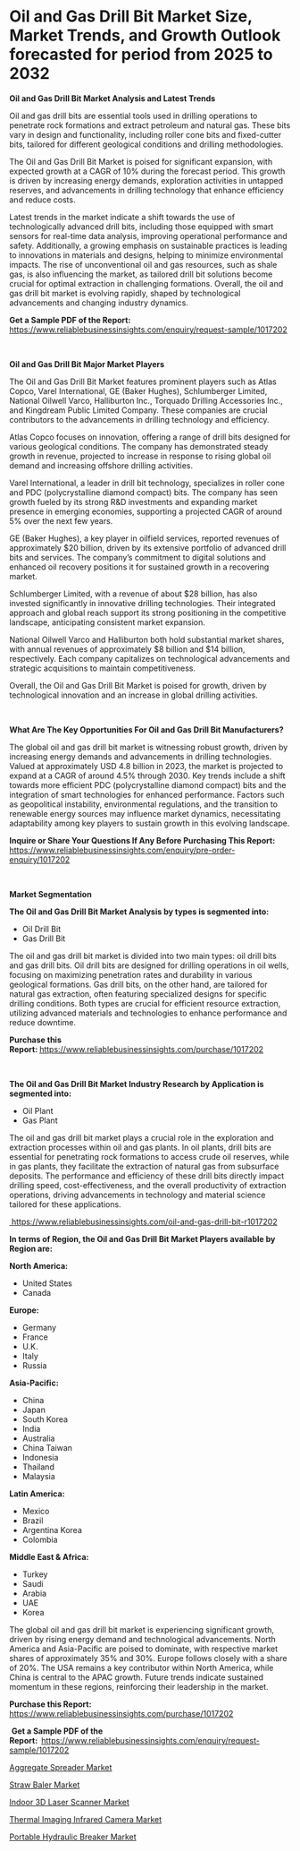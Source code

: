 <p><h1>Oil and Gas Drill Bit Market Size, Market Trends, and Growth Outlook forecasted for period from 2025 to 2032</h1></p><p><strong>Oil and Gas Drill Bit Market Analysis and Latest Trends</strong></p>
<p><p>Oil and gas drill bits are essential tools used in drilling operations to penetrate rock formations and extract petroleum and natural gas. These bits vary in design and functionality, including roller cone bits and fixed-cutter bits, tailored for different geological conditions and drilling methodologies. </p><p>The Oil and Gas Drill Bit Market is poised for significant expansion, with expected growth at a CAGR of 10% during the forecast period. This growth is driven by increasing energy demands, exploration activities in untapped reserves, and advancements in drilling technology that enhance efficiency and reduce costs. </p><p>Latest trends in the market indicate a shift towards the use of technologically advanced drill bits, including those equipped with smart sensors for real-time data analysis, improving operational performance and safety. Additionally, a growing emphasis on sustainable practices is leading to innovations in materials and designs, helping to minimize environmental impacts. The rise of unconventional oil and gas resources, such as shale gas, is also influencing the market, as tailored drill bit solutions become crucial for optimal extraction in challenging formations. Overall, the oil and gas drill bit market is evolving rapidly, shaped by technological advancements and changing industry dynamics.</p></p>
<p><strong>Get a Sample PDF of the Report:&nbsp;</strong> <a href="https://www.reliablebusinessinsights.com/enquiry/request-sample/1017202?utm_campaign=950&utm_medium=2&utm_source=Github&utm_content=ia&utm_term=17022025&utm_id=oil-and-gas-drill-bit">https://www.reliablebusinessinsights.com/enquiry/request-sample/1017202</a></p>
<p>&nbsp;</p>
<p><strong>Oil and Gas Drill Bit Major Market Players</strong></p>
<p><p>The Oil and Gas Drill Bit Market features prominent players such as Atlas Copco, Varel International, GE (Baker Hughes), Schlumberger Limited, National Oilwell Varco, Halliburton Inc., Torquado Drilling Accessories Inc., and Kingdream Public Limited Company. These companies are crucial contributors to the advancements in drilling technology and efficiency.</p><p>Atlas Copco focuses on innovation, offering a range of drill bits designed for various geological conditions. The company has demonstrated steady growth in revenue, projected to increase in response to rising global oil demand and increasing offshore drilling activities.</p><p>Varel International, a leader in drill bit technology, specializes in roller cone and PDC (polycrystalline diamond compact) bits. The company has seen growth fueled by its strong R&D investments and expanding market presence in emerging economies, supporting a projected CAGR of around 5% over the next few years.</p><p>GE (Baker Hughes), a key player in oilfield services, reported revenues of approximately $20 billion, driven by its extensive portfolio of advanced drill bits and services. The company’s commitment to digital solutions and enhanced oil recovery positions it for sustained growth in a recovering market.</p><p>Schlumberger Limited, with a revenue of about $28 billion, has also invested significantly in innovative drilling technologies. Their integrated approach and global reach support its strong positioning in the competitive landscape, anticipating consistent market expansion.</p><p>National Oilwell Varco and Halliburton both hold substantial market shares, with annual revenues of approximately $8 billion and $14 billion, respectively. Each company capitalizes on technological advancements and strategic acquisitions to maintain competitiveness.</p><p>Overall, the Oil and Gas Drill Bit Market is poised for growth, driven by technological innovation and an increase in global drilling activities.</p></p>
<p>&nbsp;</p>
<p><strong>What Are The Key Opportunities For Oil and Gas Drill Bit Manufacturers?</strong></p>
<p><p>The global oil and gas drill bit market is witnessing robust growth, driven by increasing energy demands and advancements in drilling technologies. Valued at approximately USD 4.8 billion in 2023, the market is projected to expand at a CAGR of around 4.5% through 2030. Key trends include a shift towards more efficient PDC (polycrystalline diamond compact) bits and the integration of smart technologies for enhanced performance. Factors such as geopolitical instability, environmental regulations, and the transition to renewable energy sources may influence market dynamics, necessitating adaptability among key players to sustain growth in this evolving landscape.</p></p>
<p><strong>Inquire or Share Your Questions If Any Before Purchasing This Report:</strong> <a href="https://www.reliablebusinessinsights.com/enquiry/pre-order-enquiry/1017202?utm_campaign=950&utm_medium=2&utm_source=Github&utm_content=ia&utm_term=17022025&utm_id=oil-and-gas-drill-bit">https://www.reliablebusinessinsights.com/enquiry/pre-order-enquiry/1017202</a></p>
<p>&nbsp;</p>
<p><strong>Market Segmentation</strong></p>
<p><strong>The Oil and Gas Drill Bit Market Analysis by types is segmented into:</strong></p>
<p><ul><li>Oil Drill Bit</li><li>Gas Drill Bit</li></ul></p>
<p><p>The oil and gas drill bit market is divided into two main types: oil drill bits and gas drill bits. Oil drill bits are designed for drilling operations in oil wells, focusing on maximizing penetration rates and durability in various geological formations. Gas drill bits, on the other hand, are tailored for natural gas extraction, often featuring specialized designs for specific drilling conditions. Both types are crucial for efficient resource extraction, utilizing advanced materials and technologies to enhance performance and reduce downtime.</p></p>
<p><strong>Purchase this Report:&nbsp;</strong><a href="https://www.reliablebusinessinsights.com/purchase/1017202?utm_campaign=950&utm_medium=2&utm_source=Github&utm_content=ia&utm_term=17022025&utm_id=oil-and-gas-drill-bit">https://www.reliablebusinessinsights.com/purchase/1017202</a></p>
<p>&nbsp;</p>
<p><strong>The Oil and Gas Drill Bit Market Industry Research by Application is segmented into:</strong></p>
<p><ul><li>Oil Plant</li><li>Gas Plant</li></ul></p>
<p><p>The oil and gas drill bit market plays a crucial role in the exploration and extraction processes within oil and gas plants. In oil plants, drill bits are essential for penetrating rock formations to access crude oil reserves, while in gas plants, they facilitate the extraction of natural gas from subsurface deposits. The performance and efficiency of these drill bits directly impact drilling speed, cost-effectiveness, and the overall productivity of extraction operations, driving advancements in technology and material science tailored for these applications.</p></p>
<p><a href="https://www.reliablebusinessinsights.com/oil-and-gas-drill-bit-r1017202?utm_campaign=950&utm_medium=2&utm_source=Github&utm_content=ia&utm_term=17022025&utm_id=oil-and-gas-drill-bit">&nbsp;https://www.reliablebusinessinsights.com/oil-and-gas-drill-bit-r1017202</a></p>
<p><strong>In terms of Region, the Oil and Gas Drill Bit Market Players available by Region are:</strong></p>
<p>
    <p> <strong> North America: </strong>
        <ul>
            <li>United States</li>
            <li>Canada</li>
        </ul>
        </p> 
    <p> <strong> Europe: </strong>
        <ul>
            <li>Germany</li>
            <li>France</li>
            <li>U.K.</li>
            <li>Italy</li>
            <li>Russia</li>
        </ul>
        </p> 
    <p> <strong> Asia-Pacific: </strong>
        <ul>
            <li>China</li>
            <li>Japan</li>
            <li>South Korea</li>
            <li>India</li>
            <li>Australia</li>
            <li>China Taiwan</li>
            <li>Indonesia</li>
            <li>Thailand</li>
            <li>Malaysia</li>
        </ul>
        </p> 
    <p> <strong> Latin America: </strong>
        <ul>
            <li>Mexico</li>
            <li>Brazil</li>
            <li>Argentina Korea</li>
            <li>Colombia</li>
        </ul>
        </p> 
    <p> <strong> Middle East & Africa: </strong>
        <ul>
            <li>Turkey</li>
            <li>Saudi</li>
            <li>Arabia</li>
            <li>UAE</li>
            <li>Korea</li>
        </ul>
    </p>
    </p>
<p><p>The global oil and gas drill bit market is experiencing significant growth, driven by rising energy demand and technological advancements. North America and Asia-Pacific are poised to dominate, with respective market shares of approximately 35% and 30%. Europe follows closely with a share of 20%. The USA remains a key contributor within North America, while China is central to the APAC growth. Future trends indicate sustained momentum in these regions, reinforcing their leadership in the market.</p></p>
<p><strong>Purchase this Report: </strong><a href="https://www.reliablebusinessinsights.com/purchase/1017202?utm_campaign=950&utm_medium=2&utm_source=Github&utm_content=ia&utm_term=17022025&utm_id=oil-and-gas-drill-bit">https://www.reliablebusinessinsights.com/purchase/1017202</a></p>
<p>&nbsp;<strong>Get a Sample PDF of the Report:&nbsp;&nbsp;</strong><a href="https://www.reliablebusinessinsights.com/enquiry/request-sample/1017202?utm_campaign=950&utm_medium=2&utm_source=Github&utm_content=ia&utm_term=17022025&utm_id=oil-and-gas-drill-bit">https://www.reliablebusinessinsights.com/enquiry/request-sample/1017202</a></p>
<p><strong></strong></p>
<p><p><a href="https://github.com/palenjeppecd/Market-Research-Report-List-1/blob/main/aggregate-spreader-market.md?utm_campaign=950&utm_medium=2&utm_source=Github&utm_content=ia&utm_term=17022025&utm_id=oil-and-gas-drill-bit">Aggregate Spreader Market</a></p><p><a href="https://github.com/yoshih12/Market-Research-Report-List-4/blob/main/straw-baler-market.md?utm_campaign=950&utm_medium=2&utm_source=Github&utm_content=ia&utm_term=17022025&utm_id=oil-and-gas-drill-bit">Straw Baler Market</a></p><p><a href="https://github.com/kovasovitzzg/Market-Research-Report-List-1/blob/main/indoor-3d-laser-scanner-market.md?utm_campaign=950&utm_medium=2&utm_source=Github&utm_content=ia&utm_term=17022025&utm_id=oil-and-gas-drill-bit">Indoor 3D Laser Scanner Market</a></p><p><a href="https://github.com/ryanbell8967/Market-Research-Report-List-1/blob/main/thermal-imaging-infrared-camera-market.md?utm_campaign=950&utm_medium=2&utm_source=Github&utm_content=ia&utm_term=17022025&utm_id=oil-and-gas-drill-bit">Thermal Imaging Infrared Camera Market</a></p><p><a href="https://github.com/zsibaqalia/Market-Research-Report-List-1/blob/main/portable-hydraulic-breaker-market.md?utm_campaign=950&utm_medium=2&utm_source=Github&utm_content=ia&utm_term=17022025&utm_id=oil-and-gas-drill-bit">Portable Hydraulic Breaker Market</a></p></p>